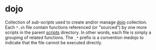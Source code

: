 dojo
=====

Collection of _sub-scripts_ used to create and/or manage [dojo](../../../fiddles/dojo) collection.  
Each `*.sh` file contain functions referenced (or "sourced") by one more scripts in the parent [scripts](../..)
directory.  In other words, each file is simply a grouping of related functions.  The `_*` prefix is
a convention medojo to indicate that the file cannot be executed directly.
